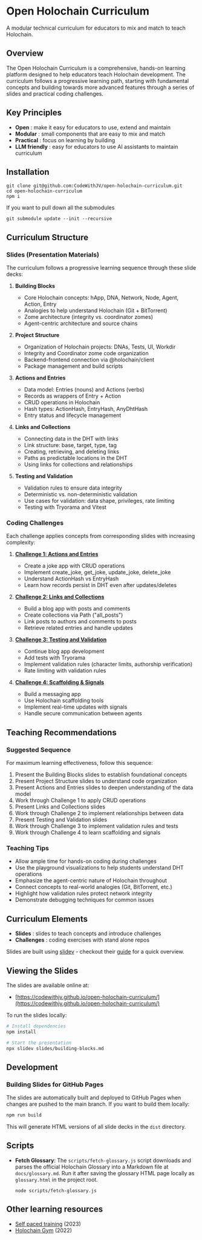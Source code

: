 # Open Holochain Curriculum

A modular technical curriculum for educators to mix and match to teach Holochain.

## Overview

The Open Holochain Curriculum is a comprehensive, hands-on learning platform designed to help educators teach Holochain development. The curriculum follows a progressive learning path, starting with fundamental concepts and building towards more advanced features through a series of slides and practical coding challenges.

## Key Principles
- **Open** : make it easy for educators to use, extend and maintain
- **Modular** : small components that are easy to mix and match
- **Practical** : focus on learning by building
- **LLM friendly** : easy for educators to use AI assistants to maintain curriculum

## Installation

```
git clone git@github.com:CodeWithJV/open-holochain-curriculum.git
cd open-holochain-curriculum
npm i
```

If you want to pull down all the submodules 
```
git submodule update --init --recursive
```

## Curriculum Structure

### Slides (Presentation Materials)

The curriculum follows a progressive learning sequence through these slide decks:

1. **Building Blocks**
   - Core Holochain concepts: hApp, DNA, Network, Node, Agent, Action, Entry
   - Analogies to help understand Holochain (Git + BitTorrent)
   - Zome architecture (integrity vs. coordinator zomes)
   - Agent-centric architecture and source chains

2. **Project Structure**
   - Organization of Holochain projects: DNAs, Tests, UI, Workdir
   - Integrity and Coordinator zome code organization
   - Backend-frontend connection via @holochain/client
   - Package management and build scripts

3. **Actions and Entries**
   - Data model: Entries (nouns) and Actions (verbs)
   - Records as wrappers of Entry + Action
   - CRUD operations in Holochain
   - Hash types: ActionHash, EntryHash, AnyDhtHash
   - Entry status and lifecycle management

4. **Links and Collections**
   - Connecting data in the DHT with links
   - Link structure: base, target, type, tag
   - Creating, retrieving, and deleting links
   - Paths as predictable locations in the DHT
   - Using links for collections and relationships

5. **Testing and Validation**
   - Validation rules to ensure data integrity
   - Deterministic vs. non-deterministic validation
   - Use cases for validation: data shape, privileges, rate limiting
   - Testing with Tryorama and Vitest

### Coding Challenges

Each challenge applies concepts from corresponding slides with increasing complexity:

1. **[Challenge 1: Actions and Entries](https://github.com/CodeWithJV/holochain-challenge-1)**
   - Create a joke app with CRUD operations
   - Implement create_joke, get_joke, update_joke, delete_joke
   - Understand ActionHash vs EntryHash
   - Learn how records persist in DHT even after updates/deletes

2. **[Challenge 2: Links and Collections](https://github.com/CodeWithJV/holochain-challenge-2)**
   - Build a blog app with posts and comments
   - Create collections via Path ("all_posts")
   - Link posts to authors and comments to posts
   - Retrieve related entries and handle updates

3. **[Challenge 3: Testing and Validation](https://github.com/CodeWithJV/holochain-challenge-3)**
   - Continue blog app development
   - Add tests with Tryorama
   - Implement validation rules (character limits, authorship verification)
   - Rate limiting with validation rules

4. **[Challenge 4: Scaffolding & Signals](https://github.com/CodeWithJV/holochain-challenge-4)**
   - Build a messaging app 
   - Use Holochain scaffolding tools
   - Implement real-time updates with signals
   - Handle secure communication between agents

## Teaching Recommendations

### Suggested Sequence

For maximum learning effectiveness, follow this sequence:

1. Present the Building Blocks slides to establish foundational concepts
2. Present Project Structure slides to understand code organization
3. Present Actions and Entries slides to deepen understanding of the data model
4. Work through Challenge 1 to apply CRUD operations
5. Present Links and Collections slides 
6. Work through Challenge 2 to implement relationships between data
7. Present Testing and Validation slides
8. Work through Challenge 3 to implement validation rules and tests
9. Work through Challenge 4 to learn scaffolding and signals

### Teaching Tips

- Allow ample time for hands-on coding during challenges
- Use the playground visualizations to help students understand DHT operations
- Emphasize the agent-centric nature of Holochain throughout
- Connect concepts to real-world analogies (Git, BitTorrent, etc.)
- Highlight how validation rules protect network integrity
- Demonstrate debugging techniques for common issues

## Curriculum Elements

- **Slides** : slides to teach concepts and introduce challenges
- **Challenges** : coding exercises with stand alone repos

Slides are built using [slidev](https://sli.dev/) - checkout their [guide](https://sli.dev/guide/) for a quick overview.

## Viewing the Slides

The slides are available online at: 
- [https://codewithjv.github.io/open-holochain-curriculum/](https://codewithjv.github.io/open-holochain-curriculum/)

To run the slides locally:
```bash
# Install dependencies
npm install

# Start the presentation
npx slidev slides/building-blocks.md
```

## Development

### Building Slides for GitHub Pages

The slides are automatically built and deployed to GitHub Pages when changes are pushed to the main branch. If you want to build them locally:

```bash
npm run build
```

This will generate HTML versions of all slide decks in the `dist` directory.

## Scripts

- **Fetch Glossary**: The `scripts/fetch-glossary.js` script downloads and parses the official Holochain Glossary into a Markdown file at `docs/glossary.md`. Run it after saving the glossary HTML page locally as `glossary.html` in the project root.
  ```
  node scripts/fetch-glossary.js
  ```

## Other learning resources

- [Self paced training](https://resources.holochain.org/self-paced-training/) (2023)
- [Holochain Gym](https://holochain-gym.github.io/) (2022)